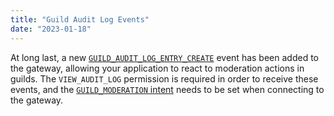 ```yaml
---
title: "Guild Audit Log Events"
date: "2023-01-18"
---
```


At long last, a new [`GUILD_AUDIT_LOG_ENTRY_CREATE`](/docs/events/gateway-events#guild-audit-log-entry-create) event has been added to the gateway, allowing your application to react to moderation actions in guilds. The `VIEW_AUDIT_LOG` permission is required in order to receive these events, and the [`GUILD_MODERATION` intent](/docs/events/gateway#gateway-intents) needs to be set when connecting to the gateway.
